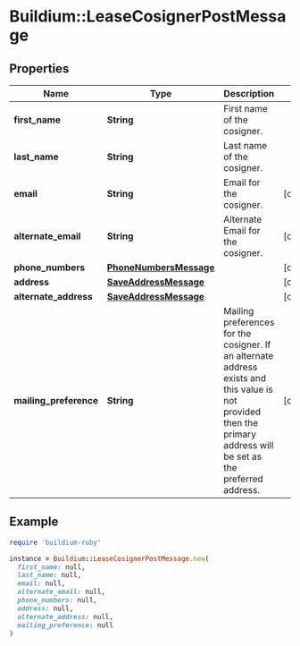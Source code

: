 # Buildium::LeaseCosignerPostMessage

## Properties

| Name | Type | Description | Notes |
| ---- | ---- | ----------- | ----- |
| **first_name** | **String** | First name of the cosigner. |  |
| **last_name** | **String** | Last name of the cosigner. |  |
| **email** | **String** | Email for the cosigner. | [optional] |
| **alternate_email** | **String** | Alternate Email for the cosigner. | [optional] |
| **phone_numbers** | [**PhoneNumbersMessage**](PhoneNumbersMessage.md) |  | [optional] |
| **address** | [**SaveAddressMessage**](SaveAddressMessage.md) |  | [optional] |
| **alternate_address** | [**SaveAddressMessage**](SaveAddressMessage.md) |  | [optional] |
| **mailing_preference** | **String** | Mailing preferences for the cosigner. If an alternate address exists and this value is not provided then the primary address will be set as the preferred address. | [optional] |

## Example

```ruby
require 'buildium-ruby'

instance = Buildium::LeaseCosignerPostMessage.new(
  first_name: null,
  last_name: null,
  email: null,
  alternate_email: null,
  phone_numbers: null,
  address: null,
  alternate_address: null,
  mailing_preference: null
)
```

